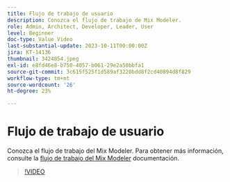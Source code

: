 ```yaml
---
title: Flujo de trabajo de usuario
description: Conozca el flujo de trabajo de Mix Modeler.
role: Admin, Architect, Developer, Leader, User
level: Beginner
doc-type: Value Video
last-substantial-update: 2023-10-11T00:00:00Z
jira: KT-14136
thumbnail: 3424854.jpeg
exl-id: e8fd46e8-b750-4057-b061-29e2a50bbfa1
source-git-commit: 3c615f525f1d589af3220bdd8f2cd40894d8f829
workflow-type: tm+mt
source-wordcount: '26'
ht-degree: 23%

---
```


# Flujo de trabajo de usuario

Conozca el flujo de trabajo del Mix Modeler. Para obtener más información, consulte la [flujo de trabajo del Mix Modeler](https://experienceleague.adobe.com/docs/mix-modeler/using/get-started/workflow.html) documentación.

>[!VIDEO](https://video.tv.adobe.com/v/3424854?learn=on)
